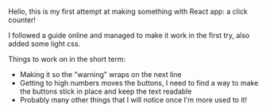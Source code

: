 Hello, this is my first attempt at making something with React app: a click counter!

I followed a guide online and managed to make it work in the first try, also added some light css.

Things to work on in the short term:
  - Making it so the "warning" wraps on the next line
  - Getting to high numbers moves the buttons, I need to find a way to make the buttons stick in place and keep the text readable
  - Probably many other things that I will notice once I'm more used to it!
